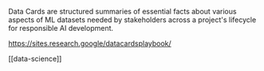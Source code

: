 Data Cards are structured summaries of essential facts about various aspects of ML datasets needed by stakeholders across a project's lifecycle for responsible AI development.

https://sites.research.google/datacardsplaybook/

[[data-science]]